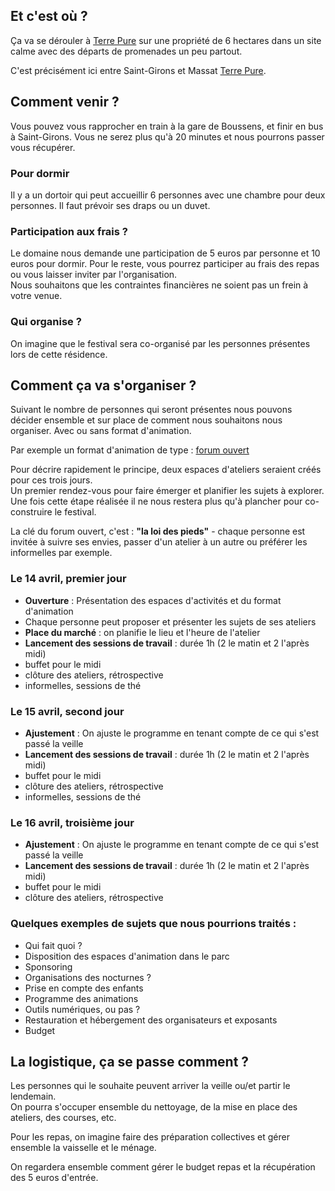 <script>
    window.addEventListener("load", function(event) {
        // display the first answer
        document.querySelector("dd").classList.toggle('visible')
        const dts = document.querySelectorAll("dt")
        dts.forEach(dt => dt.addEventListener('click', event => {
            event.currentTarget.nextElementSibling.classList.toggle('visible')
        }))
    });
</script>

## Et c'est où ?
Ça va se dérouler à [Terre Pure](https://www.terrepure.com/en-ariege)
sur une propriété de 6 hectares dans un site calme avec des départs de promenades un peu partout.  
  
C'est précisément ici entre Saint-Girons et Massat [Terre Pure](https://goo.gl/maps/KrBqzNXAtZcAgnZ99). 

## Comment venir ?
Vous pouvez vous rapprocher en train à la gare de Boussens, et finir en bus à Saint-Girons. Vous ne serez plus qu'à 20 minutes et nous pourrons passer vous récupérer.  

### Pour dormir

Il y a un dortoir qui peut accueillir 6 personnes avec une chambre pour deux personnes. Il faut prévoir ses draps ou un duvet.

### Participation aux frais ?
Le domaine nous demande une participation de 5 euros par personne et 10 euros pour dormir.
Pour le reste, vous pourrez participer au frais des repas ou vous laisser inviter par l'organisation.  
Nous souhaitons que les contraintes financières ne soient pas un frein à votre venue.  

### Qui organise ?
On imagine que le festival sera co-organisé par les personnes présentes lors de cette résidence.  

## Comment ça va s'organiser ?
Suivant le nombre de personnes qui seront présentes nous pouvons décider ensemble et sur place de comment nous souhaitons nous organiser. Avec ou sans format d'animation.

Par exemple un format d'animation de type : [forum ouvert](https://www.colibris-lemouvement.org/sites/default/files/content/forumouvert_fiche_pratique_19052017_1.pdf)  
  
Pour décrire rapidement le principe, deux espaces d'ateliers seraient créés pour ces trois jours.  
Un premier rendez-vous pour faire émerger et planifier les sujets à explorer. 
Une fois cette étape réalisée il ne nous restera plus qu'à plancher pour co-construire le festival.  
  
La clé du forum ouvert, c'est : **"la loi des pieds"** - chaque personne est invitée à suivre ses envies, passer d'un atelier à un autre ou préférer les informelles par exemple.

### Le 14 avril, premier jour
- **Ouverture** : Présentation des espaces d'activités et du format d'animation
- Chaque personne peut proposer et présenter les sujets de ses ateliers
- **Place du marché** : on planifie le lieu et l'heure de l'atelier
- **Lancement des sessions de travail** : durée 1h (2 le matin et 2 l'après midi)
- buffet pour le midi
- clôture des ateliers, rétrospective
- informelles, sessions de thé

### Le 15 avril, second jour
- **Ajustement** : On ajuste le programme en tenant compte de ce qui s'est passé la veille
- **Lancement des sessions de travail** : durée 1h (2 le matin et 2 l'après midi)
- buffet pour le midi
- clôture des ateliers, rétrospective
- informelles, sessions de thé

### Le 16 avril, troisième jour
- **Ajustement** : On ajuste le programme en tenant compte de ce qui s'est passé la veille
- **Lancement des sessions de travail** : durée 1h (2 le matin et 2 l'après midi)
- buffet pour le midi
- clôture des ateliers, rétrospective

### Quelques exemples de sujets que nous pourrions traités :
- Qui fait quoi ?
- Disposition des espaces d'animation dans le parc
- Sponsoring
- Organisations des nocturnes ?
- Prise en compte des enfants
- Programme des animations
- Outils numériques, ou pas ?
- Restauration et hébergement des organisateurs et exposants
- Budget

## La logistique, ça se passe comment ?
Les personnes qui le souhaite peuvent arriver la veille ou/et partir le lendemain.  
On pourra s'occuper ensemble du nettoyage, de la mise en place des ateliers, des courses, etc.  
  
Pour les repas, on imagine faire des préparation collectives et gérer ensemble la vaisselle et le ménage.  
  
On regardera ensemble comment gérer le budget repas et la récupération des 5 euros d'entrée.  
